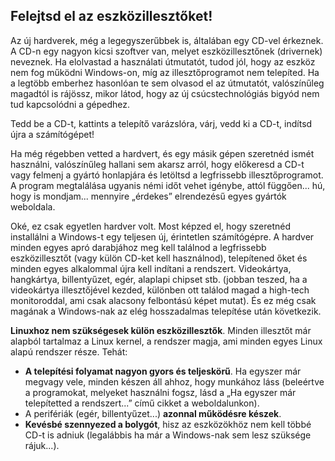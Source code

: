 <?php require("../../entete.php");?> <?php require("../../base.php");?> <?php require("../../fonctions.php");?>

<div id="corps">

<h2>Felejtsd el az eszközillesztőket!</h2>

Az új hardverek, még a legegyszerűbbek is, általában egy CD-vel érkeznek. A CD-n egy nagyon kicsi szoftver van, melyet eszközillesztőnek (drivernek) neveznek. Ha elolvastad a használati útmutatót, tudod jól, hogy az eszköz nem fog működni Windows-on, míg az illesztőprogramot nem telepíted. Ha a legtöbb emberhez hasonlóan te sem olvasod el az útmutatót, valószínűleg magadtól is rájössz, mikor látod, hogy az új csúcstechnológiás bigyód nem tud kapcsolódni a gépedhez.

Tedd be a CD-t, kattints a telepítő varázslóra, várj, vedd ki a CD-t, indítsd újra a számítógépet!

Ha még régebben vetted a hardvert, és egy másik gépen szeretnéd ismét használni, valószínűleg hallani sem akarsz arról, hogy előkeresd a CD-t vagy felmenj a gyártó honlapjára és letöltsd a legfrissebb illesztőprogramot. A program megtalálása ugyanis némi időt vehet igénybe, attól függően... hú, hogy is mondjam... mennyire „érdekes” elrendezésű egyes gyártók weboldala.

Oké, ez csak egyetlen hardver volt. Most képzed el, hogy szeretnéd installálni a Windows-t egy teljesen új, érintetlen számítógépre. A hardver minden egyes apró darabjához meg kell találnod a legfrissebb eszközillesztőt (vagy külön CD-ket kell használnod), telepítened őket és minden egyes alkalommal újra kell indítani a rendszert. Videokártya, hangkártya, billentyűzet, egér, alaplapi chipset stb. (jobban teszed, ha a videokártya illesztőjével kezded, különben ott találod magad a high-tech monitoroddal, ami csak alacsony felbontású képet mutat). És ez még csak magának a Windows-nak az elég hosszadalmas telepítése után következik.

<b>Linuxhoz nem szükségesek külön eszközillesztők</b>. Minden illesztőt már alapból tartalmaz a Linux kernel, a rendszer magja, ami minden egyes Linux alapú rendszer része. Tehát:

<ul>
<li><b>A telepítési folyamat nagyon gyors és teljeskörű</b>. Ha egyszer már megvagy vele, minden készen áll ahhoz, hogy munkához láss (beleértve a programokat, melyeket használni fogsz, lásd a „Ha egyszer már telepítetted a rendszert...” című cikket a weboldalunkon).</li>
<li>A perifériák (egér, billentyűzet...) <b>azonnal működésre készek</b>.</li>
<li><b>Kevésbé szennyezed a bolygót</b>, hisz az eszközökhöz nem kell többé CD-t is adniuk (legalábbis ha már a Windows-nak sem lesz szüksége rájuk...).</li>
</ul>

</div>


